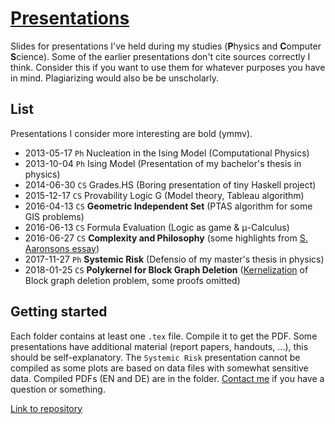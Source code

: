 # [Presentations](https://github.com/oerpli/Presentations/)

Slides for presentations I've held during my studies (**P**hysics and **C**omputer **S**cience). Some of the earlier presentations don't cite sources correctly I think. Consider this if you want to use them for whatever purposes you have in mind. Plagiarizing would also be be unscholarly.

## List

Presentations I consider more interesting are bold (ymmv).

* 2013-05-17	 `Ph`	Nucleation in the Ising Model (Computational Physics)
* 2013-10-04	 `Ph`	Ising Model (Presentation of my bachelor's thesis in physics)
* 2014-06-30	 `CS`	Grades.HS (Boring presentation of tiny Haskell project)
* 2015-12-17	 `CS`	Provability Logic G (Model theory, Tableau algorithm)
* 2016-04-13	 `CS`	**Geometric Independent Set** (PTAS algorithm for some GIS problems)
* 2016-06-13	 `CS`	Formula Evaluation (Logic as game & μ-Calculus)
* 2016-06-27	 `CS`	**Complexity and Philosophy** (some highlights from [S. Aaronsons essay](http://www.scottaaronson.com/papers/philos.pdf))
* 2017-11-27	 `Ph`	**Systemic Risk** (Defensio of my master's thesis in physics)
* 2018-01-25	 `CS`	**Polykernel for Block Graph Deletion** ([Kernelization](https://en.wikipedia.org/wiki/Kernelization) of Block graph deletion problem, some proofs omitted)


## Getting started

Each folder contains at least one `.tex` file. Compile it to get the PDF. Some presentations have additional material (report papers, handouts, ...), this should be self-explanatory. 
The `Systemic Risk` presentation cannot be compiled as some plots are based on data files with somewhat sensitive data. Compiled PDFs (EN and DE) are in the folder. [Contact me](http://twitter.com/oerpli) if you have a question or something. 

[Link to repository](https://github.com/oerpli/Presentations/)
